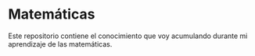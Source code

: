 # Matemáticas
Este repositorio contiene el conocimiento que voy acumulando durante mi aprendizaje de las matemáticas.